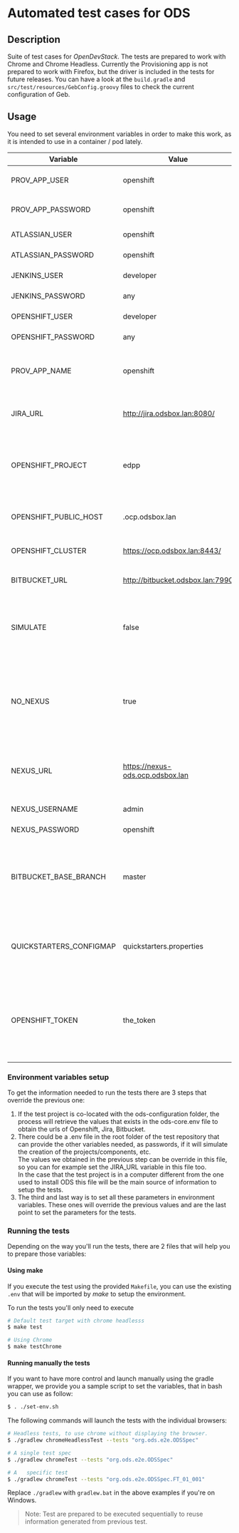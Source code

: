 # Automated test cases for ODS

## Description
Suite of test cases for *OpenDevStack*.
The tests are prepared to work with Chrome and Chrome Headless. Currently the Provisioning app is not prepared to work with Firefox, but the driver is included in the tests for future releases.
You can have a look at the `build.gradle` and `src/test/resources/GebConfig.groovy` files to check the current configuration of Geb.


## Usage
You need to set several environment variables in order to make this work, as it is intended to use in a container / pod lately.

| Variable               | Value                            | Description                                                                  |
|------------------------|----------------------------------|----------------------------------------------------------------------------- |
| PROV_APP_USER          | openshift                        | Provisioning app user name                                                   |
| PROV_APP_PASSWORD      | openshift                        | Provisioning app password                                                    |
| ATLASSIAN_USER         | openshift                        | Atlassian user name                                                          |
| ATLASSIAN_PASSWORD     | openshift                        | Atlassian password                                                           |
| JENKINS_USER           | developer                        | Jenkins user name                                                            |
| JENKINS_PASSWORD       | any                              | Jenkins password                                                             |
| OPENSHIFT_USER         | developer                        | Openshift user name                                                          |
| OPENSHIFT_PASSWORD     | any                              | Openshift password                                                           |
| PROV_APP_NAME          | openshift                        | Name of the deployment of the provisioning app                               |
| JIRA_URL               | http://jira.odsbox.lan:8080/     | Url of Jira instance related with the prov app                               |
| OPENSHIFT_PROJECT      | edpp                             | project identifier for prov app in the preliminary tests(jira tests)         |
| OPENSHIFT_PUBLIC_HOST  | .ocp.odsbox.lan                  | host where we can locate the prov app                                        |
| OPENSHIFT_CLUSTER      | https://ocp.odsbox.lan:8443/     | URL of the Openshift Cluster                                                 |
| BITBUCKET_URL          | http://bitbucket.odsbox.lan:7990 | Url of Bitbucket instance                                                    |
| SIMULATE               | false                            | Specify (true or false)  if we skip the creation of project, components, etc |
| NO_NEXUS               | true                             | In case you want to use the public repositories, if it set to true it is not needed to set the next 3 properties |
| NEXUS_URL              | https://nexus-ods.ocp.odsbox.lan | The nexus url if we want to use an specific nexus instance                                                       |
| NEXUS_USERNAME         | admin                            | The nexus user                                                                                                   |
| NEXUS_PASSWORD         | openshift                        | The nexus password                                                                                               |
| BITBUCKET_BASE_BRANCH  | master                           | The branck used as base branch for the QS(useful when you are testing the box)|
| QUICKSTARTERS_CONFIGMAP| quickstarters.properties         | The configmap name where the qs of the provisioning app gets its configuration|
| OPENSHIFT_TOKEN        | the_token                        | Token to login in Openshift to be use instead of the openshift user for specific tasks |

### Environment variables setup
To get the information needed to run the tests there are 3 steps that override the previous one:
1. If the test project is co-located with the ods-configuration folder, the process will retrieve the values that exists in the ods-core.env file to obtain the urls of Openshift, Jira, Bitbucket.
2. There could be a .env file in the root folder of the test repository that can provide the other variables needed, as passwords, if it will simulate the creation of the projects/components, etc.   
   The values we obtained in the previous step can be override in this file, so you can for example set the JIRA_URL variable in this file too.   
   In the case that the test project is in a computer different from the one used to install ODS this file will be the main source of information to setup the tests.
3. The third and last way is to set all these parameters in environment variables. These ones will override the previous values and are the last point to set the parameters for the tests.

### Running the tests
Depending on the way you'll run the tests, there are 2 files that will help you to prepare those variables:

#### Using make

If you execute the test using the provided ```Makefile```, you can use the existing ```.env``` that will be imported by *make* to setup the environment.   

To run the tests you'll only need to execute
```sh
# Default test target with chrome headlesss
$ make test

# Using Chrome
$ make testChrome
``` 
#### Running manually the tests
If you want to have more control and launch manually using the gradle wrapper, we provide you a sample script to set the variables, that in bash you can use as follow:
```sh
$ . ./set-env.sh
```


The following commands will launch the tests with the individual browsers:

```sh
# Headless tests, to use chrome without displaying the browser.
$ ./gradlew chromeHeadlessTest --tests "org.ods.e2e.ODSSpec"

# A single test spec
$ ./gradlew chromeTest --tests "org.ods.e2e.ODSSpec"

# A   specific test
$ ./gradlew chromeTest --tests "org.ods.e2e.ODSSpec.FT_01_001"
```

Replace `./gradlew` with `gradlew.bat` in the above examples if you're on Windows.

>Note: Test are prepared to be executed sequentially to reuse information generated from previous test. 
